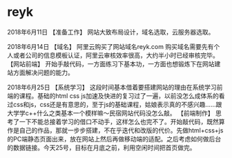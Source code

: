 # reyk

2018年6月11日
【准备工作】
网站大致布局设计，域名选取，云服务器选取。

2018年6月14日
【域名】
阿里云购买了网站域名reyk.com
购买域名需要先有个人或者公司的信息模板认证，阿里云审核效率很高，大约半小时已经审核完毕。
【网站前端】
开始手敲代码，一方面练习下基本功，一方面也想锻炼下在网站建站方面解决问题的能力。

2018年6月25日
【系统学习】
这段时间基本借着要搭建网站的理由在系统学习前端的课程。基础的html css js加速及快进的复习过了一遍，以前没怎么成体系的看过css和js，css还是有意思的，至于js的基础课程，姑娘表示真的不感兴趣……跟大学学c++什么之类基本一个模样嘛～民宿网站代码没怎么敲。
【前端制作】
思考了一下不能总接着学习的借口不动手，这样怎么也完不了。开始敲代码，既然算作是自己的作品，那就一步步搭建，不在乎迭代和改版的代价。先做html+css+js的PC端静态页面出来，放在网站上然后再做移动端的适配。之后考虑如何做后台的数据链接。今天25号，目标在月底之前，利用空闲时间把首页做完。